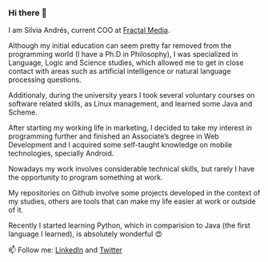 ### Hi there 👋


I am Silvia Andrés, current COO at [Fractal Media](https://fractalmedia.es).

Although my initial education can seem pretty far removed from the programming world (I have a Ph.D in Philosophy), I was specialized in Language, Logic and Science studies, which allowed me to get in close contact with areas such as artificial intelligence or natural language processing questions.

Additionaly, during the university years I took several voluntary courses on software related skills, as Linux management, and learned some Java and Scheme.

After starting my working life in marketing, I decided to take my interest in programming further and finished an Associate’s degree in Web Development and I acquired some self-taught knowledge on mobile technologies, specially Android. 

Nowadays my work involves considerable technical skills, but rarely I have the opportunity to program something at work.

My repositories on Github involve some projects developed in the context of my studies, others are tools that can make my life easier at work or outside of it. 

Recently I started learning Python, which in comparision to Java (the first language I learned), is absolutely wonderful :heart_eyes:

📫 Follow me: [LinkedIn](https://www.linkedin.com/in/silviaandresbalsera/) and [Twitter](https://twitter.com/sandresbal)


